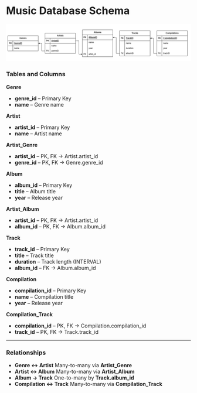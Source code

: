 # Music Database Schema

![](db_homework.png)

### Tables and Columns

**Genre**

* **genre\_id** – Primary Key
* **name** – Genre name

**Artist**

* **artist\_id** – Primary Key
* **name** – Artist name

**Artist\_Genre**

* **artist\_id** – PK, FK → Artist.artist\_id
* **genre\_id**    – PK, FK → Genre.genre\_id

**Album**

* **album\_id** – Primary Key
* **title**    – Album title
* **year**       – Release year

**Artist\_Album**

* **artist\_id** – PK, FK → Artist.artist\_id
* **album\_id**    – PK, FK → Album.album\_id

**Track**

* **track\_id** – Primary Key
* **title**    – Track title
* **duration** – Track length (INTERVAL)
* **album\_id** – FK → Album.album\_id

**Compilation**

* **compilation\_id** – Primary Key
* **name**         – Compilation title
* **year**          – Release year

**Compilation\_Track**

* **compilation\_id** – PK, FK → Compilation.compilation\_id
* **track\_id**      – PK, FK → Track.track\_id

---

### Relationships

* **Genre ↔ Artist**
  Many-to-many via **Artist\_Genre**
* **Artist ↔ Album**
  Many-to-many via **Artist\_Album**
* **Album → Track**
  One-to-many by **Track.album\_id**
* **Compilation ↔ Track**
  Many-to-many via **Compilation\_Track**
